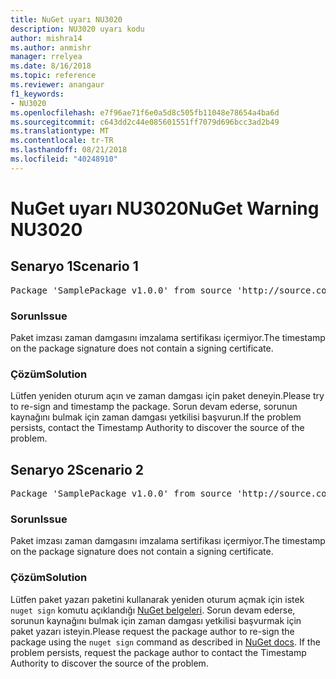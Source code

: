 ```yaml
---
title: NuGet uyarı NU3020
description: NU3020 uyarı kodu
author: mishra14
ms.author: anmishr
manager: rrelyea
ms.date: 8/16/2018
ms.topic: reference
ms.reviewer: anangaur
f1_keywords:
- NU3020
ms.openlocfilehash: e7f96ae71f6e0a5d8c505fb11048e78654a4ba6d
ms.sourcegitcommit: c643dd2c44e085601551ff7079d696bcc3ad2b49
ms.translationtype: MT
ms.contentlocale: tr-TR
ms.lasthandoff: 08/21/2018
ms.locfileid: "40248910"
---
```

# <a name="nuget-warning-nu3020"></a><span data-ttu-id="2117c-103">NuGet uyarı NU3020</span><span class="sxs-lookup"><span data-stu-id="2117c-103">NuGet Warning NU3020</span></span>

## <a name="scenario-1"></a><span data-ttu-id="2117c-104">Senaryo 1</span><span class="sxs-lookup"><span data-stu-id="2117c-104">Scenario 1</span></span>

<pre>Package 'SamplePackage v1.0.0' from source 'http://source.com/index.json': The timestamp does not have a signing certificate.</pre>

### <a name="issue"></a><span data-ttu-id="2117c-105">Sorun</span><span class="sxs-lookup"><span data-stu-id="2117c-105">Issue</span></span>

<span data-ttu-id="2117c-106">Paket imzası zaman damgasını imzalama sertifikası içermiyor.</span><span class="sxs-lookup"><span data-stu-id="2117c-106">The timestamp on the package signature does not contain a signing certificate.</span></span>


### <a name="solution"></a><span data-ttu-id="2117c-107">Çözüm</span><span class="sxs-lookup"><span data-stu-id="2117c-107">Solution</span></span>

<span data-ttu-id="2117c-108">Lütfen yeniden oturum açın ve zaman damgası için paket deneyin.</span><span class="sxs-lookup"><span data-stu-id="2117c-108">Please try to re-sign and timestamp the package.</span></span> <span data-ttu-id="2117c-109">Sorun devam ederse, sorunun kaynağını bulmak için zaman damgası yetkilisi başvurun.</span><span class="sxs-lookup"><span data-stu-id="2117c-109">If the problem persists, contact the Timestamp Authority to discover the source of the problem.</span></span>



## <a name="scenario-2"></a><span data-ttu-id="2117c-110">Senaryo 2</span><span class="sxs-lookup"><span data-stu-id="2117c-110">Scenario 2</span></span>

<pre>Package 'SamplePackage v1.0.0' from source 'http://source.com/index.json': The primary signature's timestamp does not have a signing certificate.</pre>

### <a name="issue"></a><span data-ttu-id="2117c-111">Sorun</span><span class="sxs-lookup"><span data-stu-id="2117c-111">Issue</span></span>

<span data-ttu-id="2117c-112">Paket imzası zaman damgasını imzalama sertifikası içermiyor.</span><span class="sxs-lookup"><span data-stu-id="2117c-112">The timestamp on the package signature does not contain a signing certificate.</span></span>


### <a name="solution"></a><span data-ttu-id="2117c-113">Çözüm</span><span class="sxs-lookup"><span data-stu-id="2117c-113">Solution</span></span>

<span data-ttu-id="2117c-114">Lütfen paket yazarı paketini kullanarak yeniden oturum açmak için istek `nuget sign` komutu açıklandığı [NuGet belgeleri](https://docs.microsoft.com/en-us/nuget/create-packages/sign-a-package). Sorun devam ederse, sorunun kaynağını bulmak için zaman damgası yetkilisi başvurmak için paket yazarı isteyin.</span><span class="sxs-lookup"><span data-stu-id="2117c-114">Please request the package author to re-sign the package using the `nuget sign` command as described in [NuGet docs](https://docs.microsoft.com/en-us/nuget/create-packages/sign-a-package). If the problem persists, request the package author to contact the Timestamp Authority to discover the source of the problem.</span></span>


